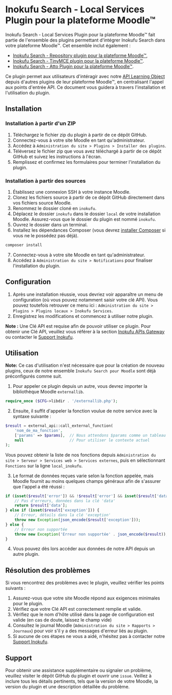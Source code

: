 Inokufu Search - Local Services Plugin pour la plateforme Moodle™
=================================

Inokufu Search - Local Services Plugin pour la plateforme Moodle™ 
fait partie de l'ensemble des plugins permettant d'intégrer Inokufu Search dans votre plateforme Moodle™.
Cet ensemble inclut également :
- [Inokufu Search - Repository plugin pour la plateforme Moodle™](https://github.com/inokufu/moodle-repository_inokufu), 
- [Inokufu Search - TinyMCE plugin pour la plateforme Moodle™](https://github.com/inokufu/moodle-tinymce_inokufu). 
- [Inokufu Search - Atto Plugin pour la plateforme Moodle™](https://github.com/inokufu/moodle-atto_inokufu). 

Ce plugin permet aux utilisateurs d'intéragir avec notre [API Learning Object](https://gateway.inokufu.com/) depuis d'autres plugins de leur plateforme Moodle™, en centralisant l'appel aux points d'entrée API.
Ce document vous guidera à travers l'installation et l'utilisation du plugin.

## Installation

### Installation à partir d'un ZIP
1. Téléchargez le fichier zip du plugin à partir de ce dépôt GitHub.
2. Connectez-vous à votre site Moodle en tant qu'administrateur.
3. Accédez à `Administration du site > Plugins > Installer des plugins`.
4. Téléversez le fichier zip que vous avez téléchargé à partir de ce dépôt GitHub et suivez les instructions à l'écran.
5. Remplissez et confirmez les formulaires pour terminer l'installation du plugin.

### Installation à partir des sources
1. Établissez une connexion SSH à votre instance Moodle.
2. Clonez les fichiers source à partir de ce dépôt GitHub directement dans vos fichiers source Moodle.
3. Renommez le dossier cloné en `inokufu`.
4. Déplacez le dossier `inokufu` dans le dossier `local` de votre installation Moodle. Assurez-vous que le dossier du plugin est nommé `inokufu`.
5. Ouvrez le dossier dans un terminal.
6. Installez les dépendances Composer (vous devrez [installer Composer](https://getcomposer.org/download/) si vous ne le possédez pas déjà).
```sh
composer install
```
7. Connectez-vous à votre site Moodle en tant qu'administrateur.
8. Accédez à `Administration du site > Notifications` pour finaliser l'installation du plugin.

## Configuration
1. Après une installation réussie, vous devriez voir apparaître un menu de configuration (où vous pouvez notamment saisir votre clé API). Vous pouvez toutefois retrouver ce menu ici : `Administration du site > Plugins > Plugins locaux > Inokufu Services`.
2. Enregistrez les modifications et commencez à utiliser notre plugin.

**Note :** Une Clé API est requise afin de pouvoir utiliser ce plugin. Pour obtenir une Clé API, veuillez vous référer à la section [Inokufu APIs Gateway](https://gateway.inokufu.com/) ou contacter le [Support Inokufu](https://support.inokufu.com/).

## Utilisation
**Note:** Ce cas d'utilisation n'est nécessaire que pour la création de nouveau plugins, ceux de notre ensemble `Inokufu Search pour Moodle` sont déjà préconfigurés comme suit.

1. Pour appeler ce plugin depuis un autre, vous devrez importer la bibliothèque Moodle `externallib`.
```php
require_once ($CFG->libdir . '/externallib.php'); 
```
2. Ensuite, il suffit d'appeler la fonction voulue de notre service avec la syntaxe suivante :
```php
$result = external_api::call_external_function(
    'nom_de_ma_fonction', 
    ['params' => $params],  // Nous attendons $params comme un tableau associatif
    null                    // Pour utiliser le contexte actuel
);
```
Vous pouvez obtenir la liste de nos fonctions depuis `Administration du site > Serveur > Services web > Services externes`, puis en sélectionnant `Fonctions` sur la ligne `local_inokufu`.

3. Le format de données reçues varie selon la fonction appelée, mais Moodle fournit au moins quelques champs généraux afin de s'assurer que l'appel a été réussi :
```php
if (isset($result['error']) && !$result['error'] && isset($result['data'])) {
    // Pas d'erreurs, données dans la clé 'data'
    return $result['data'];
} else if (isset($result['exception'])) {
    // Erreur, détails dans la clé 'exception'
    throw new Exception(json_encode($result['exception']));
} else {
    // Erreur non supportée
    throw new Exception('Erreur non supportée' . json_encode($result));
}
```
4. Vous pouvez dès lors accéder aux données de notre API depuis un autre plugin.


## Résolution des problèmes
Si vous rencontrez des problèmes avec le plugin, veuillez vérifier les points suivants :
1. Assurez-vous que votre site Moodle répond aux exigences minimales pour le plugin.
2. Vérifiez que votre Clé API est correctement remplie et valide.
3. Vérifiez que le nom d'hôte utilisé dans la page de configuration est valide (en cas de doute, laissez le champ vide)
4. Consultez le journal Moodle (`Administration du site > Rapports > Journaux`) pour voir s'il y a des messages d'erreur liés au plugin.
5. Si aucune de ces étapes ne vous a aidé, n'hésitez pas à contacter notre [Support Inokufu](https://support.inokufu.com/).

## Support
Pour obtenir une assistance supplémentaire ou signaler un problème, veuillez visiter le dépôt GitHub du plugin et ouvrir une `issue`. Veillez à inclure tous les détails pertinents, tels que la version de votre Moodle, la version du plugin et une description détaillée du problème.